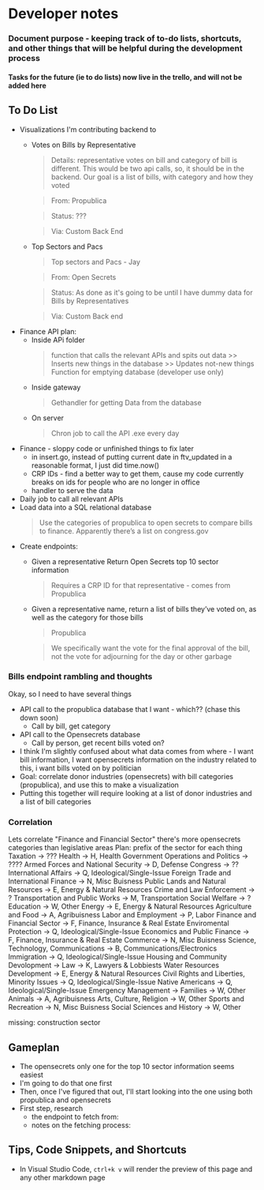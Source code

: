 # Developer notes
### Document purpose - keeping track of to-do lists, shortcuts, and other things that will be helpful during the development process 
#### Tasks for the future (ie to do lists) now live in the trello, and will not be added here

## To Do List
* Visualizations I'm contributing backend to
    + Votes on Bills by Representative
        > Details: representative votes on bill and category of bill is different. This would be two api calls, so, it should be in the backend. Our goal is a list of bills, with category and how they voted

        > From: Propublica

        >Status: ???

        > Via: Custom Back End
    + Top Sectors and Pacs
        > Top sectors and Pacs - Jay

        > From: Open Secrets

        > Status: As done as it's going to be until I have dummy data for Bills by Representatives 

        > Via: Custom Back end
* Finance API plan: 
    + Inside APi folder 
        > function that calls the relevant APIs and spits out data
            >> Inserts new things in the database
            >> Updates not-new things
        > Function for emptying database (developer use only) 
    + Inside gateway
        > Gethandler for getting Data from the database
    + On server
        > Chron job to call the API .exe every day
* Finance - sloppy code or unfinished things to fix later
    + in insert.go, instead of putting current date in ftv_updated in a reasonable format, I just did time.now()
    + CRP IDs - find a better way to get them, cause my code currently breaks on ids for people who are no longer in office
    + handler to serve the data
* Daily job to call all relevant APIs
* Load data into a SQL relational database
    > Use the categories of propublica to open secrets to compare bills to finance. Apparently there’s a list on congress.gov
* Create endpoints: 
    + Given a representative Return Open Secrets top 10 sector information
        > Requires a CRP ID for that representative - comes from Propublica
    + Given a representative name, return a list of bills they’ve voted on, as well as the category for those bills
        > Propublica

        > We specifically want the vote for the final approval of the bill, not the vote for adjourning for the day or other garbage


### Bills endpoint rambling and thoughts
Okay, so
I need to have several things
* API call to the propublica database that I want - which?? (chase this down soon) 
    +  Call by bill, get category
* API call to the Opensecrets database
    + Call by person, get recent bills voted on? 
* I think I'm slightly confused about what data comes from where - I want bill information, I want opensecrets information on the industry related to this, i want bills voted on by politician
* Goal: correlate donor industries (opensecrets) with bill categories (propublica), and use this to make a visualization
* Putting this together will require looking at a list of donor industries and a list of bill categories

### Correlation 
Lets correlate "Finance and Financial Sector" 
there's more opensecrets categories than legislative areas
Plan: prefix of the sector for each thing
Taxation -> ???
Health -> H, Health
Government Operations and Politics -> ????
Armed Forces and National Security -> D, Defense
Congress -> ??
International Affairs -> Q, Ideological/Single-Issue
Foreign Trade and International Finance -> N, Misc Buisness
Public Lands and Natural Resources -> E, Energy & Natural Resources
Crime and Law Enforcement -> ? 
Transportation and Public Works -> M, Transportation
Social Welfare -> ? 
Education -> W, Other
Energy ->  E, Energy & Natural Resources
Agriculture and Food -> A, Agribuisness 
Labor and Employment -> P, Labor
Finance and Financial Sector -> F, Finance, Insurance & Real Estate
Enviromental Protection ->  Q, Ideological/Single-Issue
Economics and Public Finance -> F, Finance, Insurance & Real Estate
Commerce -> N, Misc Buisness
Science, Technology, Communications -> B, Communications/Electronics
Immigration -> Q, Ideological/Single-Issue
Housing and Community Devolopment -> 
Law -> K, Lawyers & Lobbiests
Water Resources Development ->  E, Energy & Natural Resources
Civil Rights and Liberties, Minority Issues -> Q, Ideological/Single-Issue
Native Americans -> Q, Ideological/Single-Issue
Emergency Management -> 
Families -> W, Other
Animals -> A, Agribuisness
Arts, Culture, Religion -> W, Other
Sports and Recreation -> N, Misc Buisness
Social Sciences and History ->  W, Other

missing: construction sector


## Gameplan
* The opensecrets only one for the top 10 sector information seems easiest
* I'm going to do that one first
* Then, once I've figured that out, I'll start looking into the one using both propublica and opensecrets
* First step, research 
    * the endpoint to fetch from: 
    * notes on the fetching process: 

## Tips, Code Snippets, and Shortcuts
* In Visual Studio Code, `ctrl+k v` will render the preview of this page and any other markdown page